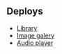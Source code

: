 ## Deploys
- [Library](https://m09nlight.github.io/RSSCHOOL-2023/library/)
- [Image galery](https://m09nlight.github.io/RSSCHOOL-2023/image-galery/)
- [Audio player](https://m09nlight.github.io/RSSCHOOL-2023/audio-player/)
